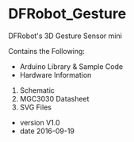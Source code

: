 # DFRobot_Gesture
DFRobot's 3D Gesture Sensor mini <br>

Contains the Following:

* Arduino Library & Sample Code
* Hardware Information  
1. Schematic <br>
2. MGC3030 Datasheet <br>
3. SVG Files <br>

 * version  V1.0
 * date  2016-09-19
